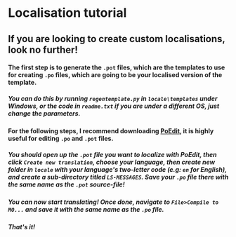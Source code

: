 # Localisation tutorial

## If you are looking to create custom localisations, look no further!

#### The first step is to generate the `.pot` files, which are the templates to use for creating `.po` files, which are going to be your localised version of the template.
##### You can do this by running `regentemplate.py` in `locale\templates` under Windows, or the code in `readme.txt` if you are under a different OS, just change the parameters.

#### For the following steps, I recommend downloading [PoEdit](https://poedit.net/download), it is highly useful for editing `.po` and `.pot` files.
##### You should open up the `.pot` file you want to localize with PoEdit, then click `Create new translation`, choose your language, then create new folder in `locale` with your language's two-letter code (e.g: `en` for English), and create a sub-directory titled `LS-MESSAGES`. Save your `.po` file there with the same name as the `.pot` source-file!
##### You can now start translating! Once done, navigate to `File>Compile to MO...` and save it with the same name as the `.po` file. 
##### That's it!
